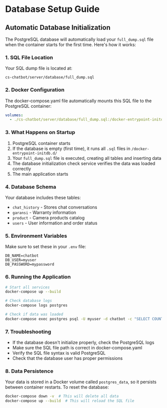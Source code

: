 # Database Setup Guide

## Automatic Database Initialization

The PostgreSQL database will automatically load your `full_dump.sql` file when the container starts for the first time. Here's how it works:

### 1. SQL File Location
Your SQL dump file is located at:
```
cs-chatbot/server/database/full_dump.sql
```

### 2. Docker Configuration
The docker-compose.yaml file automatically mounts this SQL file to the PostgreSQL container:
```yaml
volumes:
  - ./cs-chatbot/server/database/full_dump.sql:/docker-entrypoint-initdb.d/01-init.sql
```

### 3. What Happens on Startup
1. PostgreSQL container starts
2. If the database is empty (first time), it runs all `.sql` files in `/docker-entrypoint-initdb.d/`
3. Your `full_dump.sql` file is executed, creating all tables and inserting data
4. The database initialization check service verifies the data was loaded correctly
5. The main application starts

### 4. Database Schema
Your database includes these tables:
- `chat_history` - Stores chat conversations
- `garansi` - Warranty information
- `product` - Camera products catalog
- `users` - User information and order status

### 5. Environment Variables
Make sure to set these in your `.env` file:
```env
DB_NAME=chatbot
DB_USER=myuser
DB_PASSWORD=mypassword
```

### 6. Running the Application
```bash
# Start all services
docker-compose up --build

# Check database logs
docker-compose logs postgres

# Check if data was loaded
docker-compose exec postgres psql -U myuser -d chatbot -c "SELECT COUNT(*) FROM product;"
```

### 7. Troubleshooting
- If the database doesn't initialize properly, check the PostgreSQL logs
- Make sure the SQL file path is correct in docker-compose.yaml
- Verify the SQL file syntax is valid PostgreSQL
- Check that the database user has proper permissions

### 8. Data Persistence
Your data is stored in a Docker volume called `postgres_data`, so it persists between container restarts. To reset the database:
```bash
docker-compose down -v  # This will delete all data
docker-compose up --build  # This will reload the SQL file
```
